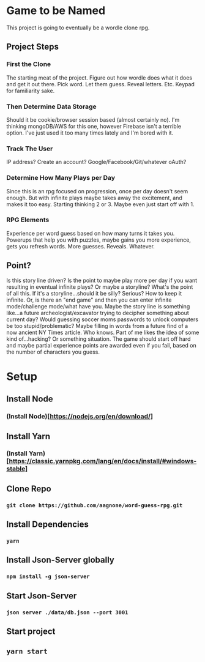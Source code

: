 # Game to be Named

This project is going to eventually be a wordle clone rpg. 

## Project Steps

### First the Clone

The starting meat of the project. Figure out how wordle does what it does and get it out there. Pick word. Let them guess. Reveal letters. Etc. Keypad for familiarity sake.

### Then Determine Data Storage

Should it be cookie/browser session based (almost certainly no). I'm thinking mongoDB/AWS for this one, however Firebase isn't a terrible option. I've just used it too many times lately and I'm bored with it. 

### Track The User

IP address? Create an account? Google/Facebook/Git/whatever oAuth?

### Determine How Many Plays per Day

Since this is an rpg focused on progression, once per day doesn't seem enough. But with infinite plays maybe takes away the excitement, and makes it too easy. Starting thinking 2 or 3. Maybe even just start off with 1. 

### RPG Elements

Experience per word guess based on how many turns it takes you. Powerups that help you with puzzles, maybe gains you more experience, gets you refresh words. More guesses. Reveals. Whatever. 

## Point?

Is this story line driven? Is the point to maybe play more per day if you want resulting in eventual infinite plays? Or maybe
a storyline? What's the point of all this. If it's a storyline...should it be silly? Serious? How to keep it infinite. Or, is there an "end game" and then you can enter infinite mode/challenge mode/what have you. Maybe the story line is something like...a future archeologist/excavator trying to decipher something about current day? Would
guessing soccer moms passwords to unlock computers be too stupid/problematic? Maybe filling in words from a future find of a now ancient NY Times article. Who knows. Part of me likes the idea of some kind of...hacking? Or something situation. The game should start off hard and maybe partial experience points are awarded even if you fail, based on the number of characters you guess.

# Setup

## Install Node

### (Install Node)[https://nodejs.org/en/download/] 

## Install Yarn 

### (Install Yarn)[https://classic.yarnpkg.com/lang/en/docs/install/#windows-stable]

## Clone Repo

### `git clone https://github.com/aagnone/word-guess-rpg.git`

## Install Dependencies

### `yarn`

## Install Json-Server globally

### `npm install -g json-server`

## Start Json-Server

### `json server ./data/db.json --port 3001`

## Start project

## `yarn start`
